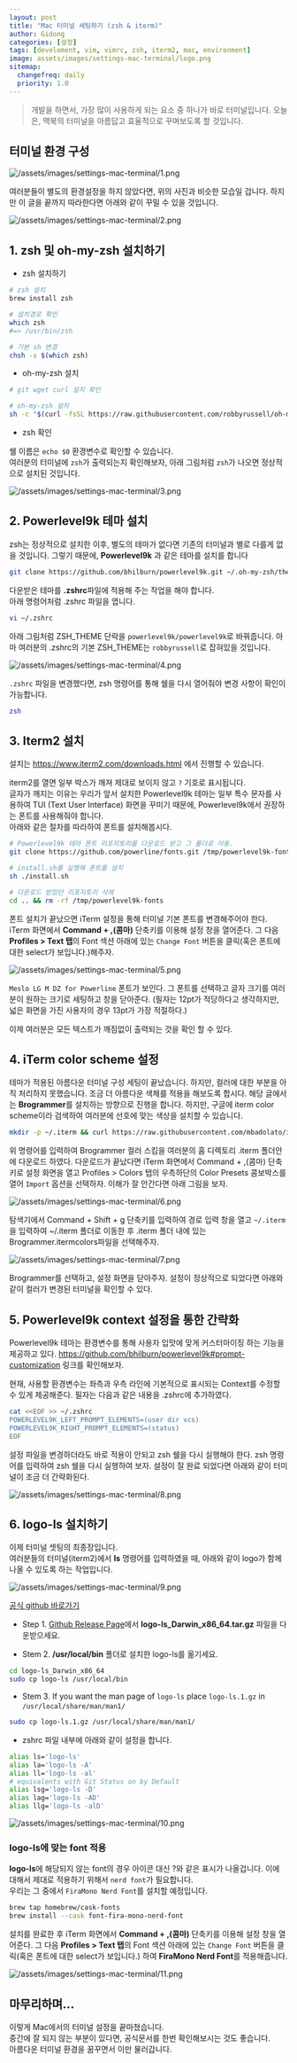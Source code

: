 ```yaml
---
layout: post
title: "Mac 터미널 세팅하기 (zsh & iterm)"
author: Gidong
categories: [설정]
tags: [develoment, vim, vimrc, zsh, iterm2, mac, environment]
image: assets/images/settings-mac-terminal/logo.png
sitemap:
  changefreq: daily
  priority: 1.0
---
```


> 개발을 하면서, 가장 많이 사용하게 되는 요소 중 하나가 바로 터미널입니다.
> 오늘은, 맥북의 터미널을 아름답고 효율적으로 꾸며보도록 할 것입니다.

## 터미널 환경 구성

![/assets/images/settings-mac-terminal/1.png](https://blog.dnd.ac/assets/images/settings-mac-terminal/1.png)

여러분들이 별도의 환경설정을 하지 않았다면, 위의 사진과 비슷한 모습일 겁니다.
하지만 이 글을 끝까지 따라한다면 아래와 같이 꾸밀 수 있을 것입니다.

![/assets/images/settings-mac-terminal/2.png](https://blog.dnd.ac/assets/images/settings-mac-terminal/2.png)

## 1. zsh 및 oh-my-zsh 설치하기

- zsh 설치하기

```bash
# zsh 설치
brew install zsh

# 설치경로 확인
which zsh
#=> /usr/bin/zsh

# 기본 sh 변경
chsh -s $(which zsh)
```

- oh-my-zsh 설치

```bash
# git wget curl 설치 확인

# oh-my-zsh 설치
sh -c "$(curl -fsSL https://raw.githubusercontent.com/robbyrussell/oh-my-zsh/master/tools/install.sh)"
```

- zsh 확인

쉘 이름은 `echo $0` 환경변수로 확인할 수 있습니다.  
여러분의 터미널에 `zsh`가 출력되는지 확인해보자, 아래 그림처럼 `zsh`가 나오면 정상적으로 설치된 것입니다.

![/assets/images/settings-mac-terminal/3.png](https://blog.dnd.ac/assets/images/settings-mac-terminal/3.png)

## 2. Powerlevel9k 테마 설치

zsh는 정상적으로 설치한 이후, 별도의 테마가 없다면 기존의 터미널과 별로 다를게 없을 것입니다.
그렇기 때문에, **Powerlevel9k** 과 같은 테마를 설치를 합니다

```bash
git clone https://github.com/bhilburn/powerlevel9k.git ~/.oh-my-zsh/themes/powerlevel9k
```

다운받은 테마를 **.zshrc**파일에 적용해 주는 작업을 해야 합니다.  
아래 명령어처럼 .zshrc 파일을 엽니다.

```bash
vi ~/.zshrc
```

아래 그림처럼 ZSH_THEME 단락을 `powerlevel9k/powerlevel9k`로 바꿔줍니다. 아마 여러분의 .zshrc의 기본 ZSH_THEME는 `robbyrussell`로 잡혀있을 것입니다.

![/assets/images/settings-mac-terminal/4.png](https://blog.dnd.ac/assets/images/settings-mac-terminal/4.png)

`.zshrc` 파일을 변경했다면, zsh 명령어를 통해 쉘을 다시 열어줘야 변경 사항이 확인이 가능합니다.

```bash
zsh
```

## 3. Iterm2 설치

설치는 https://www.iterm2.com/downloads.html 에서 진행할 수 있습니다.

iterm2를 열면 일부 박스가 깨져 제대로 보이지 않고 `?` 기호로 표시됩니다.  
글자가 깨지는 이유는 우리가 앞서 설치한 Powerlevel9k 테마는 일부 특수 문자를 사용하여 TUI (Text User Interface) 화면을 꾸미기 때문에, Powerlevel9k에서 권장하는 폰트를 사용해줘야 합니다.  
아래와 같은 절차를 따라하여 폰트를 설치해봅시다.

```bash
# Powerlevel9k 테마 폰트 리포지토리를 다운로드 받고 그 폴더로 이동.
git clone https://github.com/powerline/fonts.git /tmp/powerlevel9k-fonts && cd $_

# install.sh를 실행해 폰트를 설치
sh ./install.sh

# 다운로드 받았던 리포지토리 삭제
cd .. && rm -rf /tmp/powerlevel9k-fonts
```

폰트 설치가 끝났으면 iTerm 설정을 통해 터미널 기본 폰트를 변경해주어야 한다. iTerm 화면에서 **Command + ,(콤마)** 단축키를 이용해 설정 창을 열어준다. 그 다음 **Profiles > Text 탭**의 Font 섹션 아래에 있는 `Change Font` 버튼을 클릭(혹은 폰트에 대한 select가 보입니다.)해주자.

![/assets/images/settings-mac-terminal/5.png](https://blog.dnd.ac/assets/images/settings-mac-terminal/5.png)

`Meslo LG M DZ for Powerline` 폰트가 보인다. 그 폰트를 선택하고 글자 크기를 여러분이 원하는 크기로 세팅하고 창을 닫아준다. (필자는 12pt가 적당하다고 생각하지만, 넓은 화면을 가진 사용자의 경우 13pt가 가장 적절하다.)

이제 여러분은 모든 텍스트가 깨짐없이 출력되는 것을 확인 할 수 있다.

## 4. iTerm color scheme 설정

테마가 적용된 아름다운 터미널 구성 세팅이 끝났습니다. 하지만, 컬러에 대한 부분을 아직 처리하지 못했습니다. 조금 더 아름다운 색체를 적용을 해보도록 합시다.
해당 글에서는 **Brogrammer**를 설치하는 방향으로 진행을 합니다. 하지만, 구글에 iterm color scheme이라 검색하여 여러분에 선호에 맞는 색상을 설치할 수 있습니다.

```bash
mkdir -p ~/.iterm && curl https://raw.githubusercontent.com/mbadolato/iTerm2-Color-Schemes/master/schemes/Brogrammer.itermcolors > ~/.iterm/Brogrammer.itermcolors
```

위 명령어를 입력하여 Brogrammer 컬러 스킴을 여러분의 홈 디렉토리 .iterm 폴더안에 다운로드 하였다. 다운로드가 끝났다면 iTerm 화면에서 Command + ,(콤마) 단축키로 설정 화면을 열고 Profiles > Colors 탭의 우측하단의 Color Presets 콤보박스를 열어 `Import` 옵션을 선택하자. 이해가 잘 안간다면 아래 그림을 보자.

![/assets/images/settings-mac-terminal/6.png](https://blog.dnd.ac/assets/images/settings-mac-terminal/6.png)

탐색기에서 Command + Shift + g 단축키를 입력하여 경로 입력 창을 열고 `~/.iterm` 을 입력하여 ~/.iterm 폴더로 이동한 후 .iterm 폴더 내에 있는 Brogrammer.itermcolors파일을 선택해주자.

![/assets/images/settings-mac-terminal/7.png](https://blog.dnd.ac/assets/images/settings-mac-terminal/7.png)

Brogrammer를 선택하고, 설정 화면을 닫아주자. 설정이 정상적으로 되었다면 아래와 같이 컬러가 변경된 터미널을 확인할 수 있다.

## 5. Powerlevel9k context 설정을 통한 간략화

Powerlevel9k 테마는 환경변수를 통해 사용자 입맛에 맞게 커스터마이징 하는 기능을 제공하고 있다. https://github.com/bhilburn/powerlevel9k#prompt-customization 링크를 확인해보자.

현재, 사용할 환경변수는 좌측과 우측 라인에 기본적으로 표시되는 Context를 수정할 수 있게 제공해준다. 필자는 다음과 같은 내용을 .zshrc에 추가하였다.

```bash
cat <<EOF >> ~/.zshrc
POWERLEVEL9K_LEFT_PROMPT_ELEMENTS=(user dir vcs)
POWERLEVEL9K_RIGHT_PROMPT_ELEMENTS=(status)
EOF
```

설정 파일을 변경하더라도 바로 적용이 안되고 zsh 쉘을 다시 실행해야 한다. zsh 명령어를 입력하여 zsh 쉘을 다시 실행하여 보자. 설정이 잘 완료 되었다면 아래와 같이 터미널이 조금 더 간략화된다.

![/assets/images/settings-mac-terminal/8.png](https://blog.dnd.ac/assets/images/settings-mac-terminal/8.png)

## 6. logo-ls 설치하기

이제 터미널 셋팅의 최종장입니다.  
여러분들의 터미널(iterm2)에서 **ls** 명령어를 입력하였을 때, 아래와 같이 logo가 함께 나올 수 있도록 하는 작업입니다.

![/assets/images/settings-mac-terminal/9.png](https://blog.dnd.ac/assets/images/settings-mac-terminal/9.png)

[공식 github 바로가기](https://github.com/Yash-Handa/logo-ls)

- Step 1. [Github Release Page](https://github.com/Yash-Handa/logo-ls/releases)에서 **logo-ls_Darwin_x86_64.tar.gz** 파일을 다운받으세요.

- Stem 2. **/usr/local/bin** 폴더로 설치한 logo-ls를 옮기세요.

```bash
cd logo-ls_Darwin_x86_64
sudo cp logo-ls /usr/local/bin
```

- Stem 3. If you want the man page of `logo-ls` place `logo-ls.1.gz` in `/usr/local/share/man/man1/`

```bash
sudo cp logo-ls.1.gz /usr/local/share/man/man1/
```

- zshrc 파일 내부에 아래와 같이 설정을 합니다.

```bash
alias ls='logo-ls'
alias la='logo-ls -A'
alias ll='logo-ls -al'
# equivalents with Git Status on by Default
alias lsg='logo-ls -D'
alias lag='logo-ls -AD'
alias llg='logo-ls -alD'
```

![/assets/images/settings-mac-terminal/10.png](https://blog.dnd.ac/assets/images/settings-mac-terminal/10.png)

### logo-ls에 맞는 font 적용

**logo-ls**에 해당되지 않는 font의 경우 아이콘 대신 ?와 같은 표시가 나올겁니다.
이에 대해서 제대로 적용하기 위해서 `nerd font`가 필요합니다.  
우리는 그 중에서 `FiraMono Nerd Font`를 설치할 예정입니다.

```bash
brew tap homebrew/cask-fonts
brew install --cask font-fira-mono-nerd-font
```

설치를 완료한 후 iTerm 화면에서 **Command + ,(콤마)** 단축키를 이용해 설정 창을 열어준다. 그 다음 **Profiles > Text 탭**의 Font 섹션 아래에 있는 `Change Font` 버튼을 클릭(혹은 폰트에 대한 select가 보입니다.) 하여 **FiraMono Nerd Font**를 적용해줍니다.

![/assets/images/settings-mac-terminal/11.png](https://blog.dnd.ac/assets/images/settings-mac-terminal/11.png)

## 마무리하며...

이렇게 Mac에서의 터미널 설정을 끝마쳤습니다.  
중간에 잘 되지 않는 부분이 있다면, 공식문서를 한번 확인해보시는 것도 좋습니다.  
아름다운 터미널 환경을 꿈꾸면서 이만 물러갑니다.
